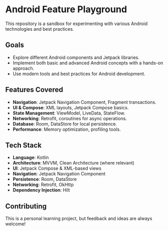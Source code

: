 # Android Feature Playground
This repository is a sandbox for experimenting with various Android technologies and best practices.

## Goals
- Explore different Android components and Jetpack libraries.
- Implement both basic and advanced Android concepts with a hands-on approach.
- Use modern tools and best practices for Android development.

## Features Covered
- **Navigation**: Jetpack Navigation Component, Fragment transactions.
- **UI & Compose**: XML layouts, Jetpack Compose basics.
- **State Management**: ViewModel, LiveData, StateFlow.
- **Networking**: Retrofit, coroutines for async operations.
- **Database**: Room, DataStore for local persistence.
- **Performance**: Memory optimization, profiling tools.

## Tech Stack
- **Language**: Kotlin
- **Architecture**: MVVM, Clean Architecture (where relevant)
- **UI**: Jetpack Compose & XML-based views
- **Navigation**: Jetpack Navigation Component
- **Persistence**: Room, DataStore
- **Networking**: Retrofit, OkHttp
- **Dependency Injection**: Hilt

## Contributing
This is a personal learning project, but feedback and ideas are always welcome!
